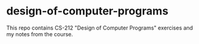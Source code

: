 # design-of-computer-programs
This repo contains CS-212 "Design of Computer Programs" exercises and my notes from the course.
